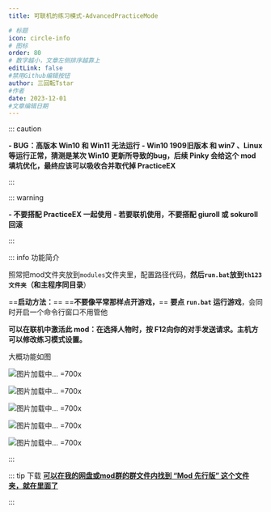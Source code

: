 ```yaml
---
title: 可联机的练习模式-AdvancedPracticeMode

# 标题
icon: circle-info
# 图标
order: 80
# 数字越小，文章左侧排序越靠上
editLink: false
#禁用Github编辑按钮
author: 三回転Tstar
#作者
date: 2023-12-01
#文章编辑日期
---
```


::: caution 


**- BUG：高版本 Win10 和 Win11 无法运行**
**- Win10 1909旧版本 和 win7 、Linux 等运行正常，猜测是某次 Win10 更新所导致的bug，后续 Pinky 会给这个 mod 填坑优化，最终应该可以吸收合并取代掉 PracticeEX**

:::




::: warning

**- 不要搭配 PracticeEX 一起使用**
**- 若要联机使用，不要搭配  giuroll 或 sokuroll 回滚**

:::

::: info 功能简介

照常把mod文件夹放到`modules`文件夹里，配置路径代码，**然后`run.bat`放到`th123文件夹`（和主程序同目录**）

==**启动方法：**==
==**不要像平常那样点开游戏，**==
**要点 `run.bat` 运行游戏**，会同时开启一个命令行窗口不用管他

**可以在联机中激活此 mod：在选择人物时，按 F12向你的对手发送请求。主机方可以修改练习模式设置。**

大概功能如图

![图片加载中... =700x](https://bu.dusays.com/2024/01/21/65acdaab430dc.webp "APM1")

![图片加载中... =700x](https://bu.dusays.com/2024/01/21/65acdab83b4bc.webp "APM2")

![图片加载中... =700x](https://bu.dusays.com/2024/01/21/65acdac2afc19.webp "APM3")

![图片加载中... =700x](https://bu.dusays.com/2024/01/21/65acdace56d9b.webp "APM4")

![图片加载中... =700x](https://bu.dusays.com/2024/01/21/65acdad986f49.webp "APM5")


::: 

::: tip 下载
**[**可以在我的网盘或mod群的群文件内找到 “Mod 先行版” 这个文件夹，就在里面了**](/about/)**

:::
